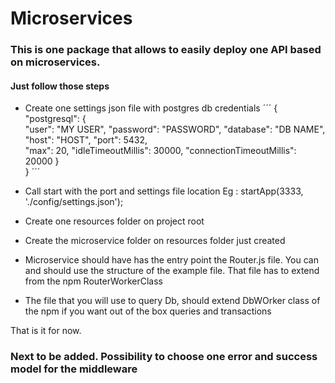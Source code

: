 # Microservices

### This is one package that allows to easily deploy one API based on microservices.

#### Just follow those steps
- Create one settings json file with postgres db credentials
´´´
{
    "postgresql": {        
        "user": "MY USER",
        "password": "PASSWORD",
        "database": "DB NAME",
        "host": "HOST",
        "port": 5432,                       
        "max": 20,
        "idleTimeoutMillis": 30000,
        "connectionTimeoutMillis": 20000
    }   
} 
´´´

- Call start with the port and settings file location Eg : startApp(3333, './config/settings.json');
- Create one resources folder on project root
- Create the microservice folder on resources folder just created
- Microservice should have has the entry point the Router.js file. You can and should use the structure of the example file. That file has to extend from the npm RouterWorkerClass
- The file that you will use to query Db, should extend DbWOrker class of the npm if you want out of the box queries and transactions


That is it for now.

### Next to be added. Possibility to choose one error and success model for the middleware
